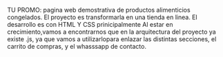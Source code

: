TU PROMO: pagina web demostrativa de productos alimenticios congelados. El proyecto es transformarla en una tienda en linea.
El desarrollo es con HTML Y CSS prinicipalmente
Al estar en crecimiento,vamos a encontrarnos que en la arquitectura del proyecto ya existe .js, ya que vamos a utilizarlopara enlazar las distintas secciones, el carrito de compras, y el whasssapp de contacto.
